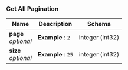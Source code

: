 
<a name="getallpagination"></a>
### Get All Pagination

|Name|Description|Schema|
|---|---|---|
|**page**  <br>*optional*|**Example** : `2`|integer (int32)|
|**size**  <br>*optional*|**Example** : `25`|integer (int32)|



